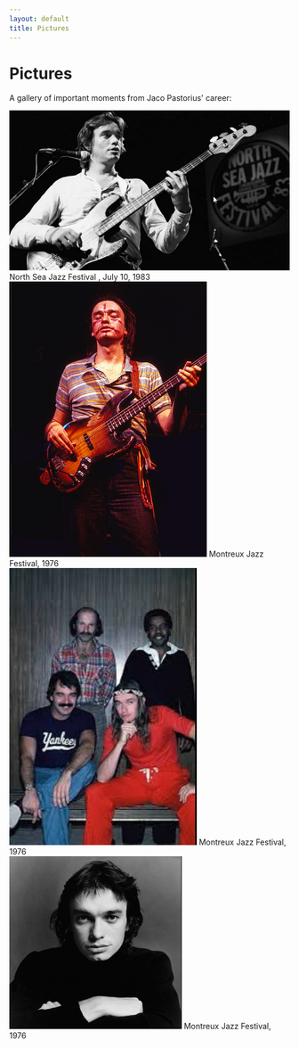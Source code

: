 ```yaml
---
layout: default
title: Pictures
---
```


# Pictures

A gallery of important moments from Jaco Pastorius' career:

<div class="gallery">
  <div class="tooltip">
    <img src="/assets/img/jaco1.png" alt="Jaco live" />
    <span class="tooltiptext">North Sea Jazz Festival , July 10, 1983 </span>
  </div>
  <div class="tooltip">
    <img src="/assets/img/jaco2.png" alt="Jaco live" />
    <span class="tooltiptext">Montreux Jazz Festival, 1976</span>
  </div>
  <div class="tooltip">
    <img src="/assets/img/jaco3.png" alt="Jaco live" />
    <span class="tooltiptext">Montreux Jazz Festival, 1976</span>
  </div>
  <div class="tooltip">
    <img src="/assets/img/jaco4.png" alt="Jaco live" />
    <span class="tooltiptext">Montreux Jazz Festival, 1976</span>
  </div>
</div>
